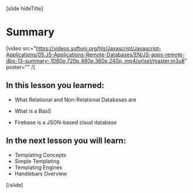 [slide hideTitle]
# Summary

[video src="https://videos.softuni.org/hls/Javascript/Javascript-Applications/05.JS-Applications-Remote-Databases/EN/JS-apps-remote-dbs-13-summary-,1080p,720p,480p,360p,240p,.mp4/urlset/master.m3u8" poster="" /]

## In this lesson you learned:

- What Relational and Non-Relational Databases are

- What is a BaaS

- Firebase is a JSON-based cloud database


## In the next lesson you will learn:

- Templating Concepts
- Simple Templating
- Templating Engines
- Handlebars Overview

[/slide]
